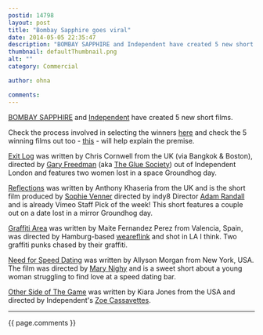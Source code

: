 ```yaml
---
postid: 14798
layout: post
title: "Bombay Sapphire goes viral"
date: 2014-05-05 22:35:47
description: "BOMBAY SAPPHIRE and Independent have created 5 new short films. Check the process involved in selecting the winners here and check the 5 winning films out too - this - will help explain the premise. Exit Log was written by&#8230;"
thumbnail: defaultThumbnail.png
alt: ""
category: Commercial

author: ohna

comments:
---
```


<p><a href="http://www.bombaysapphire.com/en-gb/lda.aspx?redirect=imagination-series%2Four-winning-films.aspx&amp;aspxautodetectcookiesupport=1"><span class="caps">BOMBAY SAPPHIRE</span></a> and <a href="http://www.independ.net/news/bombay-sapphire-imagination-series-winners-announced/4392/">Independent</a> have created 5 new short films.</p>

<p>Check the process involved in selecting the winners <a href="http://www.multivu.com/mnr/63485-bombay-sapphire-winners-of-imagination-series">here</a> and check the 5 winning films out too - <a href="http://www.independ.net/news/independent-produces-series-two-of-bombay-sapphire-imagination-series/5053/">this</a> - will help explain the premise.</p>

<p><a href="http://vimeo.com/channels/bombayimaginationseries/92659631">Exit Log</a> was written by Chris Cornwell from the UK (via Bangkok &amp; Boston), directed by <a href="http://theinspirationroom.com/daily/tag/gary-freedman/">Gary Freedman</a> (aka <a href="http://www.gluesociety.com/">The Glue Society</a>) out of Independent London and features two women lost in a space Groundhog day. </p>

<p><a href="http://vimeo.com/channels/bombayimaginationseries/92659626">Reflections</a> was written by Anthony Khaseria from the UK and is the short film produced by <a href="http://www.vennerfilm.com/and">Sophie Venner</a> directed by indy8 Director <a href="http://www.independ.net/directors/adam-randall/">Adam Randall</a> and is already Vimeo Staff Pick of the week! This short features a couple out on a date lost in a mirror Groundhog day.</p>

<p><a href="http://vimeo.com/channels/bombayimaginationseries/92659633">Graffiti Area</a> was written by Maite Fernandez Perez from Valencia, Spain, was directed by Hamburg-based <a href="http://www.weareflink.com/">weareflink</a> and shot in LA I think. Two graffiti punks chased by their graffiti.</p>

<p><a href="http://vimeo.com/channels/bombayimaginationseries/92659634">Need for Speed Dating</a> was written by Allyson Morgan from New York, <span class="caps">USA.</span> The film was directed by <a href="http://unitedagents.co.uk/mary-nighy">Mary Nighy</a> and is a sweet short about a young woman struggling to find love at a speed dating bar.</p>

<p><a href="http://vimeo.com/channels/bombayimaginationseries/92659629">Other Side of The Game</a> was written by Kiara Jones from the <span class="caps">USA </span>and directed by Independent's <a href="http://www.independ.net/directors/zoe-cassavetes/">Zoe Cassavettes</a>.</p>

<hr>

{{ page.comments }}


